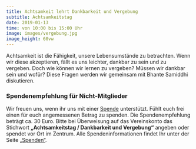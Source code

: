 ```yaml
---
title: Achtsamkeit lehrt Dankbarkeit und Vergebung
subtitle: Achtsamkeitstag
date: 2019-01-13
time: von 10:00 bis 15:00 Uhr
image: images/vergebung.jpg
image_height: 60vw
---
```

Achtsamkeit ist die Fähigkeit, unsere Lebensumstände zu betrachten. Wenn
wir diese akzeptieren, fällt es uns leichter, dankbar zu sein und zu
vergeben. Doch wie können wir lernen zu vergeben? Müssen wir dankbar sein
und wofür? Diese Fragen werden wir gemeinsam mit Bhante Samiddhi
diskutieren.

### Spendenempfehlung für Nicht-Mitglieder
Wir freuen uns, wenn ihr uns mit einer [Spende](spenden.html) unterstützt.  Fühlt euch frei einen für euch angemessenen Betrag zu spenden.  Die Spendenempfehlung beträgt ca. 30 Euro.  Bitte bei Überweisung auf das Vereinskonto das Stichwort **„Achtsamkeitstag / Dankbarkeit und Vergebung“** angeben oder spendet vor Ort im Zentrum. Alle Spendeninformationen findet Ihr unter der Seite [„Spenden“](spenden.html).

